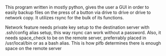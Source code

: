 This program written in mostly python, gives the user a GUI in order to easily backup files on the press of a button via drive to drive or drive to network copy.
It utilizes rsync for the bulk of its functions.

Network feature needs private key setup to the destination server with .ssh/config alias setup, this way rsync can work without a password.
  Also, it needs space_check to be on the remote server, preferrably placed in /usr/local/bin or as a bash alias. 
  This is how pifb determines there is enough space on the remote server
